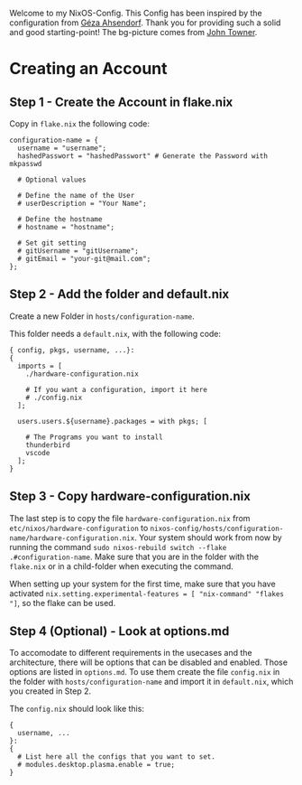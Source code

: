 Welcome to my NixOS-Config. This Config has been inspired by the configuration from [Géza Ahsendorf](https://codeberg.org/DynamicGoose?tab=repositories). Thank you for providing such a solid and good starting-point! The bg-picture comes from [John Towner](https://unsplash.com/photos/aerial-photo-of-brown-moutains-JgOeRuGD_Y4).

# Creating an Account

## Step 1 - Create the Account in flake.nix

Copy in `flake.nix` the following code:

```
configuration-name = {
  username = "username";
  hashedPasswort = "hashedPasswort" # Generate the Password with mkpasswd

  # Optional values

  # Define the name of the User
  # userDescription = "Your Name";

  # Define the hostname
  # hostname = "hostname";

  # Set git setting
  # gitUsername = "gitUsername";
  # gitEmail = "your-git@mail.com";
};
```

## Step 2 - Add the folder and default.nix

Create a new Folder in `hosts/configuration-name`.

This folder needs a `default.nix`, with the following code:

```
{ config, pkgs, username, ...}:
{
  imports = [
    ./hardware-configuration.nix

    # If you want a configuration, import it here
    # ./config.nix
  ];

  users.users.${username}.packages = with pkgs; [

    # The Programs you want to install
    thunderbird
    vscode
  ];
}
```

## Step 3 - Copy hardware-configuration.nix

The last step is to copy the file `hardware-configuration.nix` from `etc/nixos/hardware-configuration` to `nixos-config/hosts/configuration-name/hardware-configuration.nix`. Your system should work from now by running the command `sudo nixos-rebuild switch --flake .#configuration-name`. Make sure that you are in the folder with the `flake.nix` or in a child-folder when executing the command.

When setting up your system for the first time, make sure that you have activated `nix.setting.experimental-features = [ "nix-command" "flakes "]`, so the flake can be used.

## Step 4 (Optional) - Look at options.md

To accomodate to different requirements in the usecases and the architecture, there will be options that can be disabled and enabled. Those options are listed in `options.md`. To use them create the file `config.nix` in the folder with `hosts/configuration-name` and import it in `default.nix`, which you created in Step 2.

The `config.nix` should look like this:
```
{
  username, ...
}:
{
  # List here all the configs that you want to set.
  # modules.desktop.plasma.enable = true;
}
```
